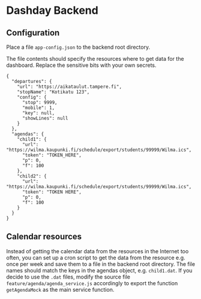 Dashday Backend
===

Configuration
---

Place a file `app-config.json` to the backend root directory.

The file contents should specify the resources where to get data
for the dashboard. Replace the sensitive bits with your own secrets.

```$json
{
  "departures": {
    "url": "https://aikataulut.tampere.fi",
    "stopName": "Kotikatu 123",
    "config": {
      "stop": 9999,
      "mobile": 1,
      "key": null,
      "showLines": null
    }
  },
  "agendas": {
    "child1": {
      "url": "https://wilma.kaupunki.fi/schedule/export/students/99999/Wilma.ics",
      "token": "TOKEN_HERE",
      "p": 0,
      "f": 100
    },
    "child2": {
      "url": "https://wilma.kaupunki.fi/schedule/export/students/99999/Wilma.ics",
      "token": "TOKEN HERE",
      "p": 0,
      "f": 100
    }
  }
}

```

Calendar resources
---

Instead of getting the calendar data from the resources in the Internet
too often, you can set up a cron script to get the data from the resource
e.g. once per week and save them to a file in the backend root directory.
The file names should match the keys in the agendas object, e.g.
`child1.dat`. If you decide to use the `.dat` files, modify the source
file `feature/agenda/agenda_service.js` accordingly to export the
function `getAgendaMock` as the main service function.